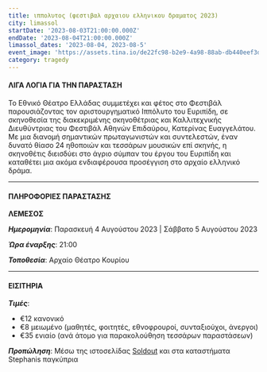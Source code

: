 ```yaml
---
title: ιππολυτος (φεστιβαλ αρχαιου ελληνικου δραματος 2023)
city: limassol
startDate: '2023-08-03T21:00:00.000Z'
endDate: '2023-08-04T21:00:00.000Z'
limassol_dates: '2023-08-04, 2023-08-5'
event_image: 'https://assets.tina.io/de22fc98-b2e9-4a98-88ab-db440eef3dc1/Ippolitos.jpeg'
category: tragedy
---
```


#### ΛΙΓΑ ΛΟΓΙΑ ΓΙΑ ΤΗΝ ΠΑΡΑΣΤΑΣΗ

Το Εθνικό Θέατρο Ελλάδας συμμετέχει και φέτος στο Φεστιβάλ παρουσιάζοντας τον αριστουργηματικό	Ιππόλυτο του Ευριπίδη,	σε σκηνοθεσία	της διακεκριμένης σκηνοθέτριας	και Καλλιτεχνικής	Διευθύντριας	του Φεστιβάλ Αθηνών Επιδαύρου, Κατερίνας Ευαγγελάτου. Με μια διανομή σημαντικών πρωταγωνιστών και συντελεστών, έναν δυνατό	θίασο 24 ηθοποιών και τεσσάρων μουσικών	επί σκηνής, η σκηνοθέτις διεισδύει	στο άγριο σύμπαν	του έργου του Ευριπίδη	και καταθέτει	μια ακόμα ενδιαφέρουσα προσέγγιση στο αρχαίο ελληνικό δράμα.

***

#### ΠΛΗΡΟΦΟΡΙΕΣ ΠΑΡΑΣΤΑΣΗΣ

**ΛΕΜΕΣΟΣ**

***Ημερομηνία***: Παρασκευή 4 Αυγούστου 2023 | Σάββατο 5 Αυγούστου 2023

***Ώρα έναρξης***: 21:00

***Τοποθεσία***: Αρχαίο Θέατρο Κουρίου

***

#### ΕΙΣΙΤΗΡΙΑ

***Τιμές***:

* €12 κανονικό
* €8 μειωμένο	(μαθητές, φοιτητές, εθνοφρουροί, συνταξιούχοι, άνεργοι)
* €35 ενιαίο (ανά άτομο για παρακολούθηση τεσσάρων παραστάσεων)

***Προπώληση***: Μέσω της ιστοσελίδας [Soldout](https://www.soldoutticketbox.com/international-festival-of-ancient-greek-drama-2023/?lang=en "") και στα καταστήματα Stephanis παγκύπρια
